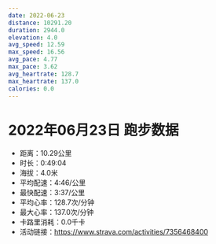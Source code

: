 ```yaml
---
date: 2022-06-23
distance: 10291.20
duration: 2944.0
elevation: 4.0
avg_speed: 12.59
max_speed: 16.56
avg_pace: 4.77
max_pace: 3.62
avg_heartrate: 128.7
max_heartrate: 137.0
calories: 0.0
---
```


# 2022年06月23日 跑步数据

- 距离：10.29公里
- 时长：0:49:04
- 海拔：4.0米
- 平均配速：4:46/公里
- 最快配速：3:37/公里
- 平均心率：128.7次/分钟
- 最大心率：137.0次/分钟
- 卡路里消耗：0.0千卡
- 活动链接：https://www.strava.com/activities/7356468400
